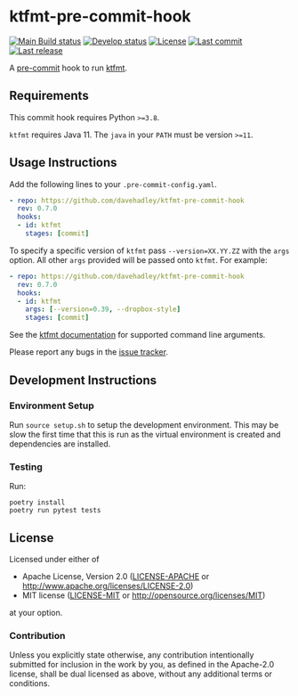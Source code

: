 # ktfmt-pre-commit-hook

[![Main Build status](https://img.shields.io/github/workflow/status/davehadley/ktfmt-pre-commit-hook/ci/main?label=main)](https://github.com/davehadley/ktfmt-pre-commit-hook)
[![Develop status](https://img.shields.io/github/workflow/status/davehadley/ktfmt-pre-commit-hook/ci/develop?label=develop)](https://github.com/davehadley/ktfmt-pre-commit-hook)
[![License](https://img.shields.io/badge/license-MIT%20OR%20Apache--2.0-blue)](https://github.com/davehadley/ktfmt-pre-commit-hook)
[![Last commit](https://img.shields.io/github/last-commit/davehadley/ktfmt-pre-commit-hook/develop)](https://github.com/davehadley/ktfmt-pre-commit-hook)
[![Last release](https://img.shields.io/github/release-date/davehadley/ktfmt-pre-commit-hook)](https://github.com/davehadley/ktfmt-pre-commit-hook)

A [pre-commit](https://pre-commit.com/) hook to run [ktfmt](https://github.com/facebookincubator/ktfmt).

## Requirements

This commit hook requires Python `>=3.8`.

`ktfmt` requires Java 11. The `java` in your `PATH` must be version `>=11`.

## Usage Instructions

Add the following lines to your `.pre-commit-config.yaml`.

```yaml
- repo: https://github.com/davehadley/ktfmt-pre-commit-hook
  rev: 0.7.0
  hooks:
  - id: ktfmt
    stages: [commit]
```

To specify a specific version of `ktfmt` pass `--version=XX.YY.ZZ` with the `args` option. 
All other `args` provided will be passed onto `ktfmt`. For example:

```yaml
- repo: https://github.com/davehadley/ktfmt-pre-commit-hook
  rev: 0.7.0
  hooks:
  - id: ktfmt
    args: [--version=0.39, --dropbox-style]
    stages: [commit]
```

See the [ktfmt documentation](https://facebookincubator.github.io/ktfmt/) for supported command line arguments.

Please report any bugs in the [issue tracker](https://github.com/davehadley/ktfmt-pre-commit-hook/issues).

## Development Instructions

### Environment Setup

Run `source setup.sh` to setup the development environment.
This may be slow the first time that this is run as the virtual environment is created
and dependencies are installed.

### Testing

Run:

```
poetry install
poetry run pytest tests
```

## License

Licensed under either of

 * Apache License, Version 2.0
   ([LICENSE-APACHE](LICENSE-APACHE) or http://www.apache.org/licenses/LICENSE-2.0)
 * MIT license
   ([LICENSE-MIT](LICENSE-MIT) or http://opensource.org/licenses/MIT)

at your option.

### Contribution

Unless you explicitly state otherwise, any contribution intentionally submitted for inclusion in the work by you, as defined in the Apache-2.0 license, shall be dual licensed as above, without any additional terms or conditions.